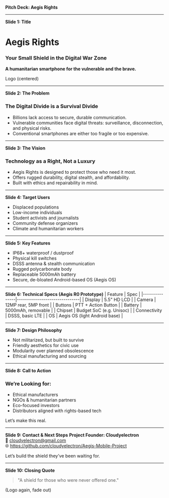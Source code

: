 **Pitch Deck: Aegis Rights**

---

**Slide 1: Title**
# Aegis Rights
### Your Small Shield in the Digital War Zone
**A humanitarian smartphone for the vulnerable and the brave.**

Logo (centered)

---

**Slide 2: The Problem**
### The Digital Divide is a Survival Divide
- Billions lack access to secure, durable communication.
- Vulnerable communities face digital threats: surveillance, disconnection, and physical risks.
- Conventional smartphones are either too fragile or too expensive.

---

**Slide 3: The Vision**
### Technology as a Right, Not a Luxury
- Aegis Rights is designed to protect those who need it most.
- Offers rugged durability, digital stealth, and affordability.
- Built with ethics and repairability in mind.

---

**Slide 4: Target Users**
- Displaced populations
- Low-income individuals
- Student activists and journalists
- Community defense organizers
- Climate and humanitarian workers

---

**Slide 5: Key Features**
- IP68+ waterproof / dustproof
- Physical kill switches
- DSSS antenna & stealth communication
- Rugged polycarbonate body
- Replaceable 5000mAh battery
- Secure, de-bloated Android-based OS (Aegis OS)

---

**Slide 6: Technical Specs (Aegis R0 Prototype)**
| Feature       | Spec                          |
|---------------|-------------------------------|
| Display       | 5.5" HD LCD                    |
| Camera        | 12MP rear, 5MP front          |
| Buttons       | PTT + Action Button           |
| Battery       | 5000mAh, removable             |
| Chipset       | Budget SoC (e.g. Unisoc)      |
| Connectivity  | DSSS, basic LTE               |
| OS            | Aegis OS (light Android base) |

---

**Slide 7: Design Philosophy**
- Not militarized, but built to survive
- Friendly aesthetics for civic use
- Modularity over planned obsolescence
- Ethical manufacturing and sourcing

---

**Slide 8: Call to Action**
### We’re Looking for:
- Ethical manufacturers
- NGOs & humanitarian partners
- Eco-focused investors
- Distributors aligned with rights-based tech

Let’s make this real.

---

**Slide 9: Contact & Next Steps**
**Project Founder: Cloudyelectron**  
📧 cloudyelectron@gmail.com  
🌐 https://github.com/cloudyelectron/Aegis-Mobile-Project

Let’s build the shield they’ve been waiting for.

---

**Slide 10: Closing Quote**
> "A shield for those who were never offered one."

(Logo again, fade out)

